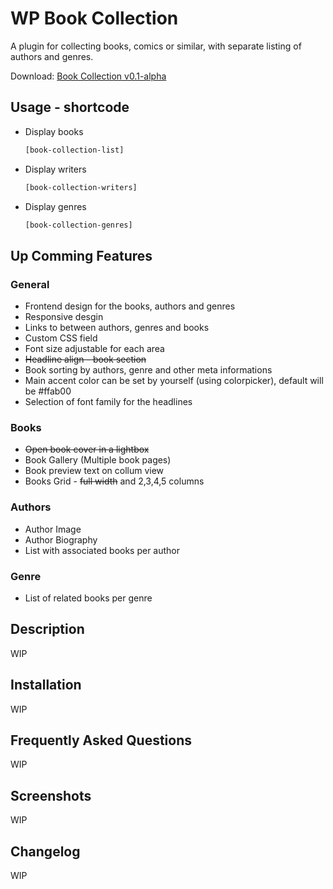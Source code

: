 # WP Book Collection #

A plugin for collecting books, comics or similar, with separate listing of authors and genres.

Download: <a href="https://github.com/goerlitzer/book-collection/archive/0.2.zip">Book Collection v0.1-alpha</a> 

## Usage - shortcode ##

* Display books
   ```sh
   [book-collection-list]
   
* Display writers
   ```sh
   [book-collection-writers]
   
* Display genres
   ```sh
   [book-collection-genres]

## Up Comming Features ##

### General ###

* Frontend design for the books, authors and genres
* Responsive desgin
* Links to between authors, genres and books
* Custom CSS field
* Font size adjustable for each area
* ~~Headline align - book section~~
* Book sorting by authors, genre and other meta informations
* Main accent color can be set by yourself (using colorpicker), default will be #ffab00
* Selection of font family for the headlines

### Books ###

* ~~Open book cover in a lightbox~~
* Book Gallery (Multiple book pages)
* Book preview text on collum view
* Books Grid - ~~full width~~ and 2,3,4,5 columns

### Authors ###

* Author Image
* Author Biography
* List with associated books per author

### Genre ###

* List of related books per genre

## Description ##

WIP

## Installation ##

WIP

## Frequently Asked Questions ##

WIP

## Screenshots ##

WIP

## Changelog ##

WIP


